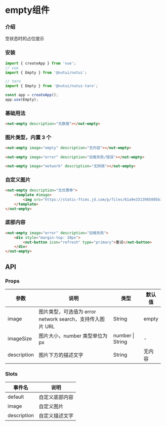 # empty组件

### 介绍

空状态时的占位提示

### 安装
```javascript
import { createApp } from 'vue';
// vue
import { Empty } from '@nutui/nutui';

// taro
import { Empty } from '@nutui/nutui-taro';

const app = createApp();
app.use(Empty);
```

### 基础用法
```html
<nut-empty description="无数据"></nut-empty>
```

### 图片类型，内置 3 个
```html
<nut-empty image="empty" description="无内容"></nut-empty>
    
<nut-empty image="error" description="加载失败/错误"></nut-empty>

<nut-empty image="network" description="无网络"></nut-empty>
```
### 自定义图片
```html
<nut-empty description="无优惠券">
    <template #image>
        <img src="https://static-ftcms.jd.com/p/files/61a9e3313985005b3958672e.png" />
    </template>
</nut-empty>
```

### 底部内容
```html
<nut-empty image="error" description="加载失败">
    <div style="margin-top: 10px">
        <nut-button icon="refresh" type="primary">重试</nut-button>
    </div>
</nut-empty>
```

## API

### Props

| 参数         | 说明                             | 类型   | 默认值           |
|--------------|----------------------------------|--------|------------------|
| image         | 图片类型，可选值为 error network search，支持传入图片 URL               | String | empty        |
| imageSize        | 图片大小，number 类型单位为 px                         | number \| String | -       |
| description         | 图片下方的描述文字 | String | 无内容                |

### Slots

| 事件名 | 说明           | 
|--------|----------------|
| default  | 	自定义底部内容 | 
| image  | 自定义图片 | 
| description  | 自定义描述文字 | 
    